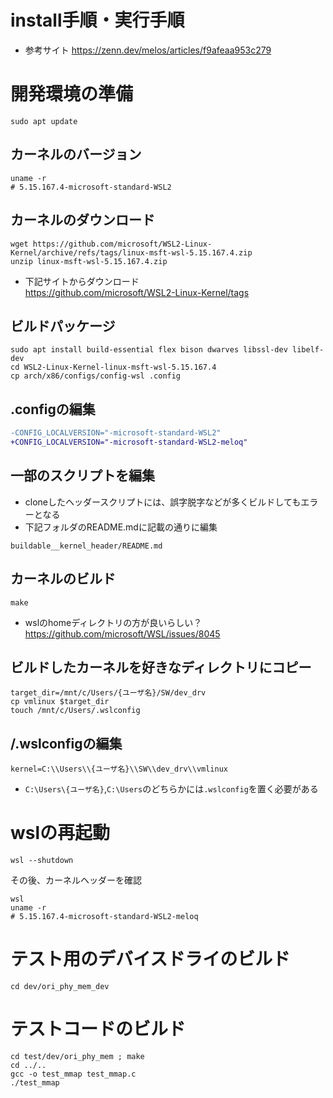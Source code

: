 # install手順・実行手順
* 参考サイト
  https://zenn.dev/melos/articles/f9afeaa953c279


# 開発環境の準備
```shell
sudo apt update
```
## カーネルのバージョン
```shell
uname -r
# 5.15.167.4-microsoft-standard-WSL2
```

## カーネルのダウンロード
```shell
wget https://github.com/microsoft/WSL2-Linux-Kernel/archive/refs/tags/linux-msft-wsl-5.15.167.4.zip
unzip linux-msft-wsl-5.15.167.4.zip
```
* 下記サイトからダウンロード  
    https://github.com/microsoft/WSL2-Linux-Kernel/tags

## ビルドパッケージ
```shell
sudo apt install build-essential flex bison dwarves libssl-dev libelf-dev
cd WSL2-Linux-Kernel-linux-msft-wsl-5.15.167.4
cp arch/x86/configs/config-wsl .config
```

## .configの編集
```diff
-CONFIG_LOCALVERSION="-microsoft-standard-WSL2"
+CONFIG_LOCALVERSION="-microsoft-standard-WSL2-meloq"
```

## 一部のスクリプトを編集
* cloneしたヘッダースクリプトには、誤字脱字などが多くビルドしてもエラーとなる
* 下記フォルダのREADME.mdに記載の通りに編集
```shell
buildable__kernel_header/README.md
```


## カーネルのビルド
```shell
make
```
* wslのhomeディレクトリの方が良いらしい？  
  https://github.com/microsoft/WSL/issues/8045

## ビルドしたカーネルを好きなディレクトリにコピー
```shell
target_dir=/mnt/c/Users/{ユーザ名}/SW/dev_drv
cp vmlinux $target_dir
touch /mnt/c/Users/.wslconfig
```
## /.wslconfigの編集
```wsll2
kernel=C:\\Users\\{ユーザ名}\\SW\\dev_drv\\vmlinux
```
* `C:\Users\{ユーザ名}`,`C:\Users`のどちらかには`.wslconfig`を置く必要がある


# wslの再起動
```shell
wsl --shutdown
```

その後、カーネルヘッダーを確認
```shell
wsl
uname -r
# 5.15.167.4-microsoft-standard-WSL2-meloq
```

# テスト用のデバイスドライのビルド
```shell
cd dev/ori_phy_mem_dev
```


# テストコードのビルド
```shell
cd test/dev/ori_phy_mem ; make
cd ../..
gcc -o test_mmap test_mmap.c
./test_mmap
```





